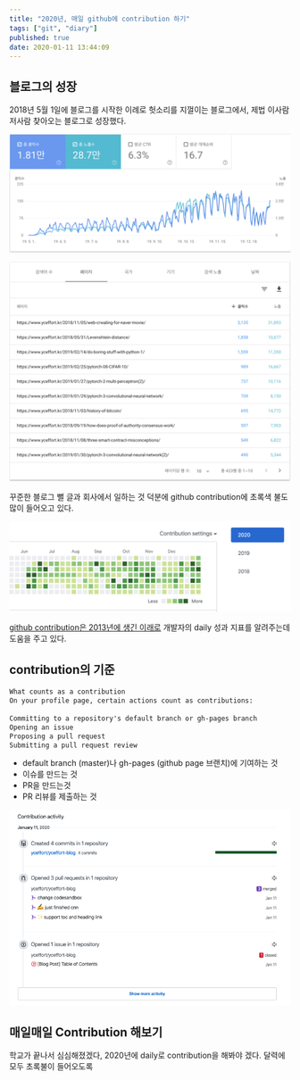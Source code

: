 ```yaml
---
title: "2020년, 매일 github에 contribution 하기"
tags: ["git", "diary"]
published: true
date: 2020-01-11 13:44:09
---
```


## 블로그의 성장

2018년 5월 1일에 블로그를 시작한 이례로 헛소리를 지껄이는 블로그에서, 제법 이사람 저사람 찾아오는 블로그로 성장했다.

![history1](./images/history1.png)

![history2](./images/history2.png)

꾸준한 블로그 뻘 글과 회사에서 일하는 것 덕분에 github contribution에 초록색 불도 많이 들어오고 있다.

![contribution1](./images/contribution1.png)

[github contribution은 2013년에 생긴 이래로](https://github.blog/2013-01-07-introducing-contributions/) 개발자의 daily 성과 지표를 알려주는데 도움을 주고 있다.

## contribution의 기준

```
What counts as a contribution
On your profile page, certain actions count as contributions:

Committing to a repository's default branch or gh-pages branch
Opening an issue
Proposing a pull request
Submitting a pull request review
```

- default branch (master)나 gh-pages (github page 브랜치)에 기여하는 것
- 이슈를 만드는 것
- PR을 만드는것
- PR 리뷰를 제출하는 것

![contribution2](./images/contribution2.png)

## 매일매일 Contribution 해보기

학교가 끝나서 심심해졌겠다, 2020년에 daily로 contribution을 해봐야 겠다. 달력에 모두 초록불이 들어오도록
